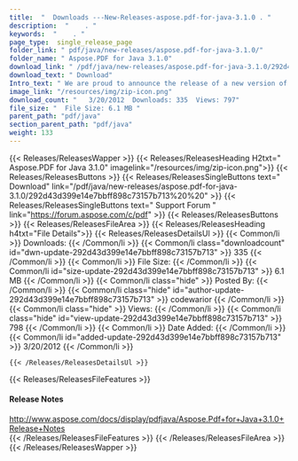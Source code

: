 ```yaml
---
title:  "  Downloads ---New-Releases-aspose.pdf-for-java-3.1.0 . " 
description:  "    . " 
keywords:  "    . " 
page_type:  single_release_page
folder_link: " pdf/java/new-releases/aspose.pdf-for-java-3.1.0/"
folder_name: " Aspose.PDF for Java 3.1.0"
download_link: " /pdf/java/new-releases/aspose.pdf-for-java-3.1.0/292d43d399e14e7bbff898c73157b713"
download_text: " Download"
Intro_text: " We are proud to announce the release of a new version of Aspose.Pdf for Java 3.1..."
image_link: "/resources/img/zip-icon.png"
download_count: "   3/20/2012  Downloads: 335  Views: 797"
file_size: "  File Size: 6.1 MB "
parent_path: "pdf/java"
section_parent_path: "pdf/java"
weight: 133
---
```


{{< Releases/ReleasesWapper >}}
  {{< Releases/ReleasesHeading H2txt=" Aspose.PDF for Java 3.1.0" imagelink="/resources/img/zip-icon.png">}}
  {{< Releases/ReleasesButtons >}}
    {{< Releases/ReleasesSingleButtons text=" Download" link="/pdf/java/new-releases/aspose.pdf-for-java-3.1.0/292d43d399e14e7bbff898c73157b713%20%20" >}}
    {{< Releases/ReleasesSingleButtons text=" Support Forum " link="https://forum.aspose.com/c/pdf" >}}
  {{< Releases/ReleasesButtons >}}
  {{< Releases/ReleasesFileArea >}}
    {{< Releases/ReleasesHeading h4txt="File Details">}}
    {{< Releases/ReleasesDetailsUl >}}
            {{< Common/li  >}} Downloads: {{< /Common/li >}} 
      {{< Common/li class="downloadcount" id="dwn-update-292d43d399e14e7bbff898c73157b713" >}} 335 {{< /Common/li >}} 
      {{< Common/li  >}} File Size: {{< /Common/li >}} 
      {{< Common/li id="size-update-292d43d399e14e7bbff898c73157b713" >}} 6.1 MB {{< /Common/li >}} 
      {{< Common/li  class="hide" >}} Posted By: {{< /Common/li >}} 
      {{< Common/li class="hide" id="author-update-292d43d399e14e7bbff898c73157b713" >}} codewarior {{< /Common/li >}} 
      {{< Common/li class="hide"  >}} Views: {{< /Common/li >}} 
      {{< Common/li class="hide" id="view-update-292d43d399e14e7bbff898c73157b713" >}} 798 {{< /Common/li >}} 
      {{< Common/li  >}} Date Added: {{< /Common/li >}} 
      {{< Common/li id="added-update-292d43d399e14e7bbff898c73157b713" >}} 3/20/2012 {{< /Common/li >}} 

    {{< /Releases/ReleasesDetailsUl >}}

  {{< Releases/ReleasesFileFeatures >}}
      <h4>Release Notes</h4><div><a href="http://www.aspose.com/docs/display/pdfjava/Aspose.Pdf+for+Java+3.1.0+Release+Notes">http://www.aspose.com/docs/display/pdfjava/Aspose.Pdf+for+Java+3.1.0+Release+Notes</a></div>
  {{< /Releases/ReleasesFileFeatures >}}
 {{< /Releases/ReleasesFileArea >}}
{{< /Releases/ReleasesWapper >}}


